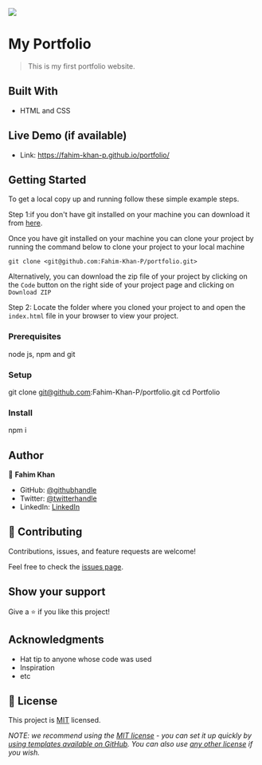 ![](https://img.shields.io/badge/Microverse-blueviolet)

# My Portfolio

>This is my first portfolio website.


## Built With

- HTML and CSS

## Live Demo (if available)

- Link: https://fahim-khan-p.github.io/portfolio/




## Getting Started
To get a local copy up and running follow these simple example steps.

Step 1:if you don't have git installed on your machine you can download it from [here](https://git-scm.com/downloads).

Once you have git installed on your machine you can clone your project by running the command below to clone your project to your local machine


`git clone <git@github.com:Fahim-Khan-P/portfolio.git>`

Alternatively, you can download the zip file of your project by clicking on the `Code` button on the right side of your project page and clicking on `Download ZIP`

Step 2: Locate the folder where you cloned your project to and open the `index.html` file in your browser to view your project.

### Prerequisites
node js, npm and git

### Setup
git clone git@github.com:Fahim-Khan-P/portfolio.git
cd Portfolio

### Install
npm i

## Author

👤 **Fahim Khan**

- GitHub: [@githubhandle](https://github.com/Fahim-Khan-P)
- Twitter: [@twitterhandle](https://twitter.com/twitterhandle)
- LinkedIn: [LinkedIn](https://www.linkedin.com/in/fahim-khan-38a4b3240/)

## 🤝 Contributing

Contributions, issues, and feature requests are welcome!

Feel free to check the [issues page](../../issues/).

## Show your support

Give a ⭐️ if you like this project!

## Acknowledgments

- Hat tip to anyone whose code was used
- Inspiration
- etc

## 📝 License

This project is [MIT](./LICENSE) licensed.

_NOTE: we recommend using the [MIT license](https://choosealicense.com/licenses/mit/) - you can set it up quickly by [using templates available on GitHub](https://docs.github.com/en/communities/setting-up-your-project-for-healthy-contributions/adding-a-license-to-a-repository). You can also use [any other license](https://choosealicense.com/licenses/) if you wish._


